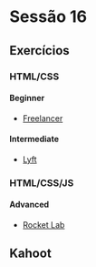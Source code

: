 # Sessão 16

## Exercícios

### HTML/CSS

#### Beginner

- [Freelancer](../../exercises/freelancer-web/README.pt-BR.md)

#### Intermediate

- [Lyft](../../exercises/lyft-web/README.pt-BR.md)

### HTML/CSS/JS

#### Advanced

- [Rocket Lab](../../exercises/rocket-lab-web/README.pt-BR.md)

## Kahoot

[]()
